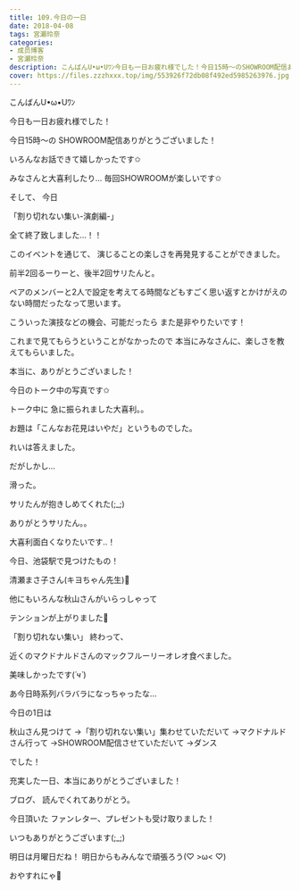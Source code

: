 ```yaml
---
title: 109.今日の一日
date: 2018-04-08
tags: 宮瀬玲奈
categories: 
- 成员博客
- 宮瀬玲奈
description: こんばんU•ω•Uﾜﾝ今日も一日お疲れ様でした！今日15時～のSHOWROOM配信ありがとうございました！いろんなお話できて嬉しかったです✩みなさんと大喜利したり...毎回...
cover: https://files.zzzhxxx.top/img/553926f72db08f492ed5985263976.jpg 
---
```




こんばんU•ω•Uﾜﾝ






今日も一日お疲れ様でした！







今日15時～の
SHOWROOM配信ありがとうございました！

いろんなお話できて嬉しかったです✩

みなさんと大喜利したり...
毎回SHOWROOMが楽しいです✩








そして、
今日

「割り切れない集い-演劇編-」

全て終了致しました…！！


このイベントを通じて、
演じることの楽しさを再発見することができました。


前半2回るーりーと、後半2回サリたんと。

ペアのメンバーと2人で設定を考えてる時間などもすごく思い返すとかけがえのない時間だったなって思います。


こういった演技などの機会、可能だったら
また是非やりたいです！


これまで見てもらうということがなかったので
本当にみなさんに、楽しさを教えてもらいました。



本当に、ありがとうございました！








今日のトーク中の写真です✩



















トーク中に
急に振られました大喜利。。


お題は「こんなお花見はいやだ」というものでした。




れいは答えました。




だがしかし...










滑った。





サリたんが抱きしめてくれた(;_;)

ありがとうサリたん。。



大喜利面白くなりたいです..！

















今日、池袋駅で見つけたもの！













清瀬まさ子さん(キヨちゃん先生)💓




他にもいろんな秋山さんがいらっしゃって

テンションが上がりました💓













「割り切れない集い」
終わって、

近くのマクドナルドさんのマックフルーリーオレオ食べました。


美味しかったです(*´ч`*)












あ今日時系列バラバラになっちゃったな...



今日の1日は


秋山さん見つけて
→「割り切れない集い」集わせていただいて
→マクドナルドさん行って
→SHOWROOM配信させていただいて
→ダンス


でした！







充実した一日、本当にありがとうございました！









ブログ、
読んでくれてありがとう。



今日頂いた
ファンレター、プレゼントも受け取りました！

いつもありがとうございます(;_;)





明日は月曜日だね！
明日からもみんなで頑張ろう(♡ >ω< ♡)





おやすれにゃ💓


